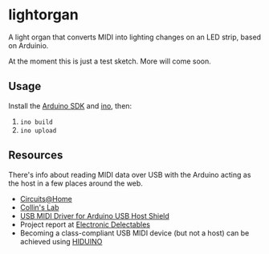 lightorgan
==========

A light organ that converts MIDI into lighting changes on an LED strip, based on Arduinio.

At the moment this is just a test sketch. More will come soon.

Usage
-----

Install the [Arduino SDK][sdk] and [ino][ino], then:

1. `ino build`
2. `ino upload`

Resources
---------

There's info about reading MIDI data over USB with the Arduino acting as the host in a few places around the web.

- [Circuits@Home][cah]
- [Collin's Lab][collin]
- [USB MIDI Driver for Arduino USB Host Shield][usbhmidi]
- Project report at [Electronic Delectables][delect]
- Becoming a class-compliant USB MIDI device (but not a host) can be achieved
  using [HIDUINO][hiduino]

[sdk]: http://arduino.cc/en/main/software
[ino]: http://inotool.org
[cah]: http://www.circuitsathome.com/mcu/interfacing-midi-devices-with-arduino-using-usb-host-shield
[collin]: http://makezine.com/2010/11/30/usbhacking/
[usbhmidi]: https://github.com/YuuichiAkagawa/USBH_MIDI
[delect]: http://electronicdelectables.blogspot.com/2011/02/lunch-project-midi-keyboard-and-usb.html
[hiduino]: https://github.com/ddiakopoulos/hiduino
